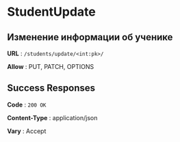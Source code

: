 # StudentUpdate

## Изменение информации об ученике

**URL** : `/students/update/<int:pk>/`

**Allow** : PUT, PATCH, OPTIONS

## Success Responses

**Code** : `200 OK`

**Content-Type** : application/json

**Vary** : Accept